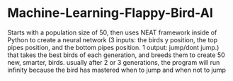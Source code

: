 # Machine-Learning-Flappy-Bird-AI
Starts with a population size of 50, then uses NEAT framework inside of Python to create a neural network (3 inputs: the birds y position, the top pipes position, and the bottom pipes position. 1 output: jump/dont jump.) that takes the best birds of each generation, and breeds them to create 50 new, smarter, birds. usually after 2 or 3 generations, the program will run infinity because the bird has mastered when to jump and when not to jump
